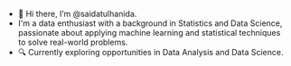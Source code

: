 - 👋 Hi there, I’m @saidatulhanida.
- I'm a data enthusiast with a background in Statistics and Data Science, passionate about applying machine learning and statistical techniques to solve real-world problems.
- 🔍 Currently exploring opportunities in Data Analysis and Data Science.


<!---
saidatulhanida/saidatulhanida is a ✨ special ✨ repository because its `README.md` (this file) appears on your GitHub profile.
You can click the Preview link to take a look at your changes.
--->

